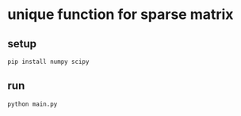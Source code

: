 # unique function for sparse matrix

## setup

```shell
pip install numpy scipy
```

## run

```shell
python main.py
```
